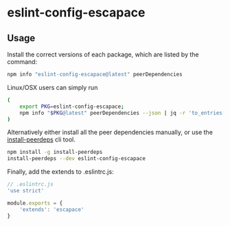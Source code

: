 # eslint-config-escapace

## Usage

Install the correct versions of each package, which are listed by the command:

```sh
npm info "eslint-config-escapace@latest" peerDependencies
```

Linux/OSX users can simply run

```sh
(
    export PKG=eslint-config-escapace;
    npm info "$PKG@latest" peerDependencies --json | jq -r 'to_entries[] | "\"\(.key)@\(.value)\"" // empty' | xargs npm install --save-dev "$PKG@latest"
)
```

Alternatively either install all the peer dependencies manually, or use
the [install-peerdeps](https://github.com/nathanhleung/install-peerdeps) cli
tool.

```sh
npm install -g install-peerdeps
install-peerdeps --dev eslint-config-escapace
```

Finally, add the extends to .eslintrc.js:

```javascript
// .eslintrc.js
'use strict'

module.exports = {
    'extends': 'escapace'
}
```

